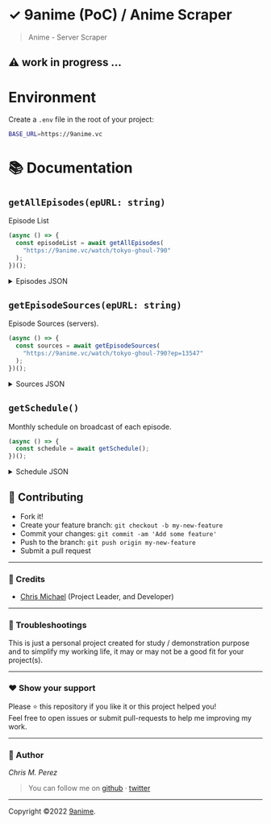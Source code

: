 # ✓ 9anime (PoC) / Anime Scraper

> Anime - Server Scraper

## ⚠️ work in progress ...

# Environment

Create a `.env` file in the root of your project:

```sh
BASE_URL=https://9anime.vc
```

# 📚 Documentation

## `getAllEpisodes(epURL: string)`

Episode List

```ts
(async () => {
  const episodeList = await getAllEpisodes(
    "https://9anime.vc/watch/tokyo-ghoul-790"
  );
})();
```

<details>
<summary>Episodes JSON</summary>

```json
[
  {
    "episode": "1",
    "epURL": "https://9anime.vc/watch/tokyo-ghoul-790?ep=13547"
  },
  {
    "episode": "2",
    "epURL": "https://9anime.vc/watch/tokyo-ghoul-790?ep=13548"
  },
  {
    "episode": "3",
    "epURL": "https://9anime.vc/watch/tokyo-ghoul-790?ep=13549"
  },
  {
    "episode": "4",
    "epURL": "https://9anime.vc/watch/tokyo-ghoul-790?ep=13550"
  },
  {
    "episode": "5",
    "epURL": "https://9anime.vc/watch/tokyo-ghoul-790?ep=13551"
  },
  {
    "episode": "6",
    "epURL": "https://9anime.vc/watch/tokyo-ghoul-790?ep=13552"
  },
  {
    "episode": "7",
    "epURL": "https://9anime.vc/watch/tokyo-ghoul-790?ep=13553"
  },
  {
    "episode": "8",
    "epURL": "https://9anime.vc/watch/tokyo-ghoul-790?ep=13554"
  },
  {
    "episode": "9",
    "epURL": "https://9anime.vc/watch/tokyo-ghoul-790?ep=13555"
  },
  {
    "episode": "10",
    "epURL": "https://9anime.vc/watch/tokyo-ghoul-790?ep=13556"
  },
  {
    "episode": "11",
    "epURL": "https://9anime.vc/watch/tokyo-ghoul-790?ep=13557"
  },
  {
    "episode": "12",
    "epURL": "https://9anime.vc/watch/tokyo-ghoul-790?ep=13558"
  }
]
```

</details>

## `getEpisodeSources(epURL: string)`

Episode Sources (servers).

```ts
(async () => {
  const sources = await getEpisodeSources(
    "https://9anime.vc/watch/tokyo-ghoul-790?ep=13547"
  );
})();
```

<details>
<summary>Sources JSON</summary>

```json
[
  {
    "type": "dub",
    "serverName": "Vidstreaming",
    "server": {
      "sources": [
        {
          "file": "*.m3u8", // m3u8 URL
          "type": "hls"
        }
      ],
      "sourcesBackup": [],
      "tracks": [
        {
          "file": null,
          "kind": "thumbnails"
        }
      ],
      "server": 4
    }
  } // more ...
]
```

</details>

## `getSchedule()`

Monthly schedule on broadcast of each episode.

```ts
(async () => {
  const schedule = await getSchedule();
})();
```

<details>
<summary>Schedule JSON</summary>

```json
[
  {
    "date": "2022-05-16",
    "episodes": [
      {
        "episode": "7",
        "epURL": "https://9anime.vc/watch/yuu-gi-ou-go-rush-18000?ep=90911",
        "animeName": "Yuu Gi Ou: Go Rush!!",
        "time": "04:00"
      },
      {
        "episode": "7",
        "epURL": null,
        "animeName": "Healer Girl",
        "time": "17:30"
      },
      {
        "episode": "6",
        "epURL": null,
        "animeName": "AMAIM Warrior at the Borderline",
        "time": "19:00"
      },
      {
        "episode": "6",
        "epURL": null,
        "animeName": "Honzuki no Gekokujou: Shisho ni Naru Tame ni wa Shudan wo Erandeiraremasen 3rd Season",
        "time": "22:00"
      }
    ]
  } // more ...
]
```

</details>

## **:handshake: Contributing**

- Fork it!
- Create your feature branch: `git checkout -b my-new-feature`
- Commit your changes: `git commit -am 'Add some feature'`
- Push to the branch: `git push origin my-new-feature`
- Submit a pull request

---

### **:busts_in_silhouette: Credits**

- [Chris Michael](https://github.com/ChrisMichaelPerezSantiago) (Project Leader, and Developer)

---

### **:anger: Troubleshootings**

This is just a personal project created for study / demonstration purpose and to simplify my working life, it may or may
not be a good fit for your project(s).

---

### **:heart: Show your support**

Please :star: this repository if you like it or this project helped you!\
Feel free to open issues or submit pull-requests to help me improving my work.

---

### **:robot: Author**

_*Chris M. Perez*_

> You can follow me on
> [github](https://github.com/ChrisMichaelPerezSantiago)&nbsp;&middot;&nbsp;[twitter](https://twitter.com/Chris5855M)

---

Copyright ©2022 [9anime](https://github.com/ChrisMichaelPerezSantiago/9anime).
